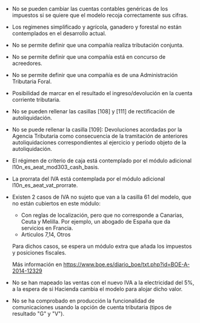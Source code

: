 - No se pueden cambiar las cuentas contables genéricas de los impuestos
  si se quiere que el modelo recoja correctamente sus cifras.

- Los regimenes simplificado y agrícola, ganadero y forestal no están
  contemplados en el desarrollo actual.

- No se permite definir que una compañía realiza tributación conjunta.

- No se permite definir que una compañía está en concurso de acreedores.

- No se permite definir que una compañía es de una Administración
  Tributaria Foral.

- Posibilidad de marcar en el resultado el ingreso/devolución en la
  cuenta corriente tributaria.

- No se pueden rellenar las casillas \[108\] y \[111\] de rectificación de
  autoliquidación.

- No se puede rellenar la casilla \[109\]: Devoluciones acordadas por la
  Agencia Tributaria como consecuencia de la tramitación de anteriores
  autoliquidaciones correspondientes al ejercicio y período objeto de la
  autoliquidación.

- El régimen de criterio de caja está contemplado por el módulo
  adicional l10n_es_aeat_mod303_cash_basis.

- La prorrata del IVA está contemplada por el módulo adicional
  l10n_es_aeat_vat_prorrate.

- Existen 2 casos de IVA no sujeto que van a la casilla 61 del modelo,
  que no están cubiertos en este módulo:

  - Con reglas de localización, pero que no corresponde a Canarias,
    Ceuta y Melilla. Por ejemplo, un abogado de España que da servicios
    en Francia.
  - Articulos 7,14, Otros

  Para dichos casos, se espera un módulo extra que añada los impuestos y
  posiciones fiscales.

  Más información en
  <https://www.boe.es/diario_boe/txt.php?id=BOE-A-2014-12329>

- No se han mapeado las ventas con el nuevo IVA a la electricidad del
  5%, a la espera de si Hacienda cambia el modelo para alojar dicho
  valor.

- No se ha comprobado en producción la funcionalidad de comunicaciones usando
  la opción de cuenta tributaria (tipos de resultado "G" y "V").
